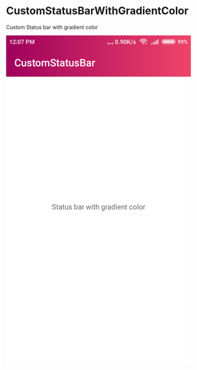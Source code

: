 # CustomStatusBarWithGradientColor
Custom Status bar with gradient color


![screenshot](https://github.com/afrussel/CustomStatusBarWithGradientColor/blob/master/status_bar_gradient_color.png "screenshot")
